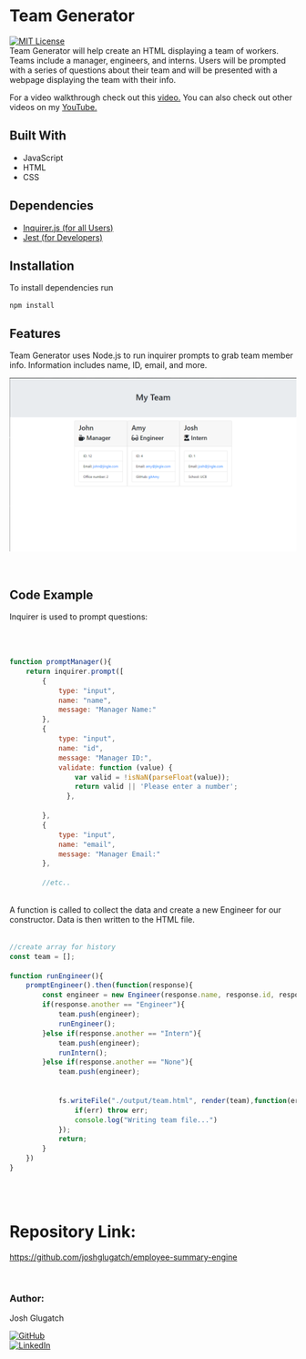 # Team Generator
[![MIT License](https://img.shields.io/badge/License-MIT-blue.svg)](https://www.mit.edu/~amini/LICENSE.md)
<br>
 Team Generator will help create an HTML displaying a team of workers. Teams include a manager, engineers, and interns. Users will be prompted with a series of questions about their team and will be presented with a webpage displaying the team with their info. 

 For a video walkthrough check out this [video.](https://youtu.be/LC0zLdoZEB4)
 You can also check out other videos on my [YouTube.](https://www.youtube.com/channel/UCcs3EOl5uqBpDQ5vs87X55w/)
  
 ## Built With
* JavaScript
* HTML
* CSS

## Dependencies
* [Inquirer.js (for all Users)](https://www.npmjs.com/package/inquirer)
* [Jest (for Developers)](https://www.npmjs.com/package/jest)

## Installation
To install dependencies run
```
npm install
```

## Features
Team Generator uses Node.js to run inquirer prompts to grab team member info. Information includes name, ID, email, and more.
<br>

![examplephoto](team-generator.png)

<br>

## Code Example
Inquirer is used to prompt questions:

<br>  

```javaScript

function promptManager(){
    return inquirer.prompt([
        {
            type: "input",
            name: "name",
            message: "Manager Name:"
        },
        {
            type: "input",
            name: "id",
            message: "Manager ID:",
            validate: function (value) {
                var valid = !isNaN(parseFloat(value));
                return valid || 'Please enter a number';
              },
              
        },
        {
            type: "input",
            name: "email",
            message: "Manager Email:"
        },
          
        //etc..

```

<br>
A function is called to collect the data and create a new Engineer for our constructor. Data is then written to the HTML file.
<br>

```javaScript

//create array for history
const team = [];

function runEngineer(){
    promptEngineer().then(function(response){
        const engineer = new Engineer(response.name, response.id, response.email, response.github)
        if(response.another == "Engineer"){
            team.push(engineer);
            runEngineer();
        }else if(response.another == "Intern"){
            team.push(engineer);
            runIntern();
        }else if(response.another == "None"){
            team.push(engineer);
            
            
            fs.writeFile("./output/team.html", render(team),function(err){
                if(err) throw err;
                console.log("Writing team file...")
            });
            return;
        }
    })
}

```

<br>
<br>

# Repository Link:
https://github.com/joshglugatch/employee-summary-engine

<br>

### Author:
Josh Glugatch  

[![GitHub](https://img.shields.io/badge/github-%23100000.svg?&style=for-the-badge&logo=github&logoColor=white)](https://github.com/joshglugatch)
<br>
[![LinkedIn](https://img.shields.io/badge/linkedin-%230077B5.svg?&style=for-the-badge&logo=linkedin&logoColor=white)](www.linkedin.com/in/joshua-glugatch)



